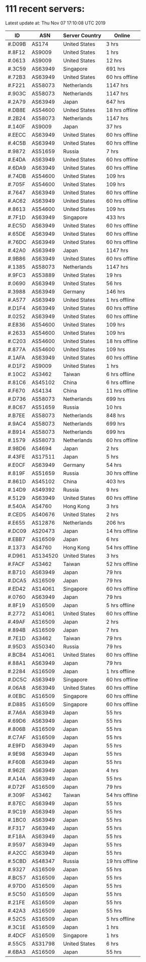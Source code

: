 # 111 recent servers:

Latest update at: Thu Nov 07 17:10:08 UTC 2019

| ID | ASN | Server Country | Online |
| -- | --- | -------------- | ------ |
| #.D09B | AS174 | United States | 3 hrs |
| #.8F12 | AS9009 | United States | 1 hrs |
| #.0613 | AS9009 | United States | 12 hrs |
| #.3C59 | AS63949 | Singapore | 691 hrs |
| #.72B3 | AS63949 | United States | 60 hrs offline |
| #.F221 | AS58073 | Netherlands | 1147 hrs |
| #.903C | AS58073 | Netherlands | 1147 hrs |
| #.2A79 | AS63949 | Japan | 647 hrs |
| #.DB8E | AS54600 | United States | 18 hrs offline |
| #.2B24 | AS58073 | Netherlands | 1147 hrs |
| #.140F | AS9009 | Japan | 37 hrs |
| #.EECC | AS63949 | United States | 60 hrs offline |
| #.4C5B | AS63949 | United States | 60 hrs offline |
| #.9872 | AS51659 | Russia | 7 hrs |
| #.E4DA | AS63949 | United States | 60 hrs offline |
| #.6DA9 | AS63949 | United States | 60 hrs offline |
| #.74DB | AS54600 | United States | 109 hrs |
| #.705F | AS54600 | United States | 109 hrs |
| #.7647 | AS63949 | United States | 60 hrs offline |
| #.AC62 | AS63949 | United States | 60 hrs offline |
| #.8613 | AS54600 | United States | 109 hrs |
| #.7F1D | AS63949 | Singapore | 433 hrs |
| #.EC5D | AS63949 | United States | 60 hrs offline |
| #.65DE | AS63949 | United States | 60 hrs offline |
| #.76DC | AS63949 | United States | 60 hrs offline |
| #.42A0 | AS63949 | Japan | 1147 hrs |
| #.9B86 | AS63949 | United States | 60 hrs offline |
| #.1385 | AS58073 | Netherlands | 1147 hrs |
| #.9FC3 | AS53889 | United States | 19 hrs |
| #.0690 | AS63949 | United States | 56 hrs |
| #.3988 | AS63949 | Germany | 146 hrs |
| #.A577 | AS63949 | United States | 1 hrs offline |
| #.D1F4 | AS63949 | United States | 60 hrs offline |
| #.0252 | AS63949 | United States | 60 hrs offline |
| #.E836 | AS54600 | United States | 109 hrs |
| #.2633 | AS54600 | United States | 109 hrs |
| #.C203 | AS54600 | United States | 18 hrs offline |
| #.877A | AS54600 | United States | 109 hrs |
| #.1AFA | AS63949 | United States | 60 hrs offline |
| #.D1F2 | AS9009 | United States | 1 hrs |
| #.10C2 | AS3462 | Taiwan | 6 hrs offline |
| #.81C6 | AS45102 | China | 6 hrs offline |
| #.F670 | AS4134 | China | 11 hrs offline |
| #.D736 | AS58073 | Netherlands | 699 hrs |
| #.8C67 | AS51659 | Russia | 10 hrs |
| #.B7EE | AS58073 | Netherlands | 848 hrs |
| #.9AC4 | AS58073 | Netherlands | 699 hrs |
| #.B914 | AS58073 | Netherlands | 699 hrs |
| #.1579 | AS58073 | Netherlands | 60 hrs offline |
| #.98D6 | AS4694 | Japan | 2 hrs |
| #.43FE | AS17511 | Japan | 5 hrs |
| #.E0CF | AS63949 | Germany | 54 hrs |
| #.819F | AS51659 | Russia | 30 hrs offline |
| #.861D | AS45102 | China | 403 hrs |
| #.14D9 | AS49392 | Russia | 9 hrs |
| #.5129 | AS63949 | United States | 60 hrs offline |
| #.540A | AS4760 | Hong Kong | 3 hrs |
| #.CED5 | AS40676 | United States | 2 hrs |
| #.E655 | AS12876 | Netherlands | 206 hrs |
| #.DC09 | AS20473 | Japan | 14 hrs offline |
| #.EBB7 | AS16509 | Japan | 6 hrs |
| #.1373 | AS4760 | Hong Kong | 54 hrs offline |
| #.D961 | AS134520 | United States | 3 hrs |
| #.FACF | AS3462 | Taiwan | 52 hrs offline |
| #.B710 | AS63949 | Japan | 79 hrs |
| #.DCA5 | AS16509 | Japan | 79 hrs |
| #.ED42 | AS14061 | Singapore | 60 hrs offline |
| #.0760 | AS63949 | Japan | 79 hrs |
| #.8F19 | AS16509 | Japan | 5 hrs offline |
| #.2772 | AS14061 | United States | 60 hrs offline |
| #.49AF | AS16509 | Japan | 2 hrs |
| #.894B | AS16509 | Japan | 7 hrs |
| #.7E1D | AS3462 | Taiwan | 79 hrs |
| #.95D3 | AS50340 | Russia | 79 hrs |
| #.BCB4 | AS14061 | United States | 60 hrs offline |
| #.88A1 | AS63949 | Japan | 79 hrs |
| #.2284 | AS16509 | Japan | 1 hrs offline |
| #.DC5C | AS63949 | Singapore | 60 hrs offline |
| #.06A8 | AS63949 | United States | 60 hrs offline |
| #.0EBC | AS16509 | Singapore | 60 hrs offline |
| #.D885 | AS16509 | Singapore | 60 hrs offline |
| #.7A6A | AS63949 | Japan | 55 hrs |
| #.69D6 | AS63949 | Japan | 55 hrs |
| #.806B | AS16509 | Japan | 55 hrs |
| #.C7AF | AS16509 | Japan | 55 hrs |
| #.E9FD | AS63949 | Japan | 55 hrs |
| #.9E98 | AS63949 | Japan | 55 hrs |
| #.F60B | AS63949 | Japan | 55 hrs |
| #.962E | AS63949 | Japan | 4 hrs |
| #.A14A | AS63949 | Japan | 55 hrs |
| #.D72F | AS16509 | Japan | 79 hrs |
| #.309F | AS3462 | Taiwan | 54 hrs offline |
| #.87EC | AS63949 | Japan | 55 hrs |
| #.9C19 | AS63949 | Japan | 55 hrs |
| #.1BC0 | AS63949 | Japan | 55 hrs |
| #.F317 | AS63949 | Japan | 55 hrs |
| #.F18A | AS63949 | Japan | 55 hrs |
| #.9597 | AS63949 | Japan | 55 hrs |
| #.A2CC | AS63949 | Japan | 55 hrs |
| #.5CBD | AS48347 | Russia | 19 hrs offline |
| #.9327 | AS16509 | Japan | 55 hrs |
| #.BC57 | AS16509 | Japan | 55 hrs |
| #.97D0 | AS16509 | Japan | 55 hrs |
| #.5C50 | AS16509 | Japan | 55 hrs |
| #.21FE | AS16509 | Japan | 55 hrs |
| #.42A3 | AS16509 | Japan | 55 hrs |
| #.52C5 | AS16509 | Japan | 5 hrs offline |
| #.3C1E | AS16509 | Japan | 1 hrs |
| #.4DCF | AS16509 | Singapore | 1 hrs |
| #.55C5 | AS31798 | United States | 6 hrs |
| #.6BA3 | AS16509 | Japan | 55 hrs |

